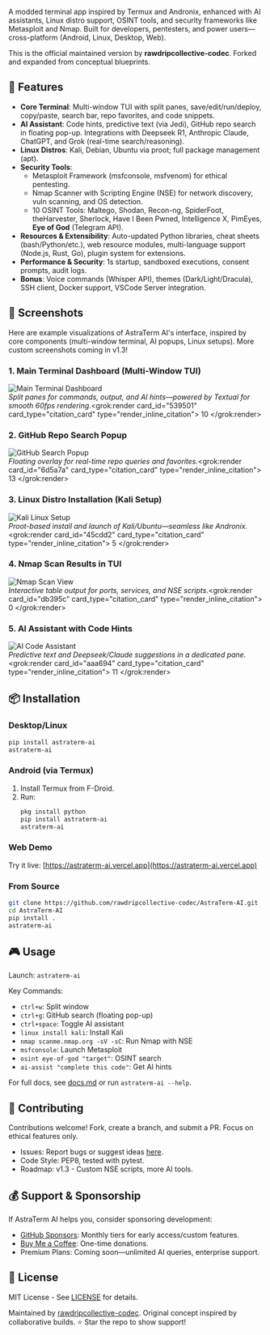A modded terminal app inspired by Termux and Andronix, enhanced with AI assistants, Linux distro support, OSINT tools, and security frameworks like Metasploit and Nmap. Built for developers, pentesters, and power users—cross-platform (Android, Linux, Desktop, Web).

This is the official maintained version by **rawdripcollective-codec**. Forked and expanded from conceptual blueprints.

## 🌟 Features

- **Core Terminal**: Multi-window TUI with split panes, save/edit/run/deploy, copy/paste, search bar, repo favorites, and code snippets.
- **AI Assistant**: Code hints, predictive text (via Jedi), GitHub repo search in floating pop-up. Integrations with Deepseek R1, Anthropic Claude, ChatGPT, and Grok (real-time search/reasoning).
- **Linux Distros**: Kali, Debian, Ubuntu via proot; full package management (apt).
- **Security Tools**:
  - Metasploit Framework (msfconsole, msfvenom) for ethical pentesting.
  - Nmap Scanner with Scripting Engine (NSE) for network discovery, vuln scanning, and OS detection.
  - 10 OSINT Tools: Maltego, Shodan, Recon-ng, SpiderFoot, theHarvester, Sherlock, Have I Been Pwned, Intelligence X, PimEyes, **Eye of God** (Telegram API).
- **Resources & Extensibility**: Auto-updated Python libraries, cheat sheets (bash/Python/etc.), web resource modules, multi-language support (Node.js, Rust, Go), plugin system for extensions.
- **Performance & Security**: 1s startup, sandboxed executions, consent prompts, audit logs.
- **Bonus**: Voice commands (Whisper API), themes (Dark/Light/Dracula), SSH client, Docker support, VSCode Server integration.

## 📸 Screenshots

Here are example visualizations of AstraTerm AI's interface, inspired by core components (multi-window terminal, AI popups, Linux setups). More custom screenshots coming in v1.3!

### 1. Main Terminal Dashboard (Multi-Window TUI)
![Main Terminal Dashboard](https://raw.githubusercontent.com/Textualize/textual/develop/docs/images/screenshot.gif)  
*Split panes for commands, output, and AI hints—powered by Textual for smooth 60fps rendering.*<grok:render card_id="539501" card_type="citation_card" type="render_inline_citation">
<argument name="citation_id">10</argument>
</grok:render>

### 2. GitHub Repo Search Popup
![GitHub Search Popup](https://textual.textualize.io/_images/textual-console.png)  
*Floating overlay for real-time repo queries and favorites.*<grok:render card_id="6d5a7a" card_type="citation_card" type="render_inline_citation">
<argument name="citation_id">13</argument>
</grok:render>

### 3. Linux Distro Installation (Kali Setup)
![Kali Linux Setup](https://andronix.app/wp-content/uploads/2021/02/1.png)  
*Proot-based install and launch of Kali/Ubuntu—seamless like Andronix.*<grok:render card_id="45cdd2" card_type="citation_card" type="render_inline_citation">
<argument name="citation_id">5</argument>
</grok:render>

### 4. Nmap Scan Results in TUI
![Nmap Scan View](https://termuxpc.com/wp-content/uploads/2023/07/Termux-Screenshot-1-1024x576.png)  
*Interactive table output for ports, services, and NSE scripts.*<grok:render card_id="db395c" card_type="citation_card" type="render_inline_citation">
<argument name="citation_id">0</argument>
</grok:render>

### 5. AI Assistant with Code Hints
![AI Code Assistant](https://fedoramagazine.org/wp-content/uploads/2024/01/textual-log-scroller-1024x576.png)  
*Predictive text and Deepseek/Claude suggestions in a dedicated pane.*<grok:render card_id="aaa694" card_type="citation_card" type="render_inline_citation">
<argument name="citation_id">11</argument>
</grok:render>

## 📦 Installation

### Desktop/Linux
```bash
pip install astraterm-ai
astraterm-ai
```

### Android (via Termux)
1. Install Termux from F-Droid.
2. Run:
   ```bash
   pkg install python
   pip install astraterm-ai
   astraterm-ai
   ```

### Web Demo
Try it live: [https://astraterm-ai.vercel.app](https://astraterm-ai.vercel.app)

### From Source
```bash
git clone https://github.com/rawdripcollective-codec/AstraTerm-AI.git
cd AstraTerm-AI
pip install .
astraterm-ai
```

## 🎮 Usage

Launch: `astraterm-ai`

Key Commands:
- `ctrl+w`: Split window
- `ctrl+g`: GitHub search (floating pop-up)
- `ctrl+space`: Toggle AI assistant
- `linux install kali`: Install Kali
- `nmap scanme.nmap.org -sV -sC`: Run Nmap with NSE
- `msfconsole`: Launch Metasploit
- `osint eye-of-god "target"`: OSINT search
- `ai-assist "complete this code"`: Get AI hints

For full docs, see [docs.md](docs.md) or run `astraterm-ai --help`.

## 🤝 Contributing

Contributions welcome! Fork, create a branch, and submit a PR. Focus on ethical features only.

- Issues: Report bugs or suggest ideas [here](https://github.com/rawdripcollective-codec/AstraTerm-AI/issues).
- Code Style: PEP8, tested with pytest.
- Roadmap: v1.3 - Custom NSE scripts, more AI tools.

## 💰 Support & Sponsorship

If AstraTerm AI helps you, consider sponsoring development:
- [GitHub Sponsors](https://github.com/sponsors/rawdripcollective-codec): Monthly tiers for early access/custom features.
- [Buy Me a Coffee](https://www.buymeacoffee.com/rawdripcollective): One-time donations.
- Premium Plans: Coming soon—unlimited AI queries, enterprise support.

## 📜 License

MIT License - See [LICENSE](LICENSE) for details.

Maintained by [rawdripcollective-codec](https://github.com/rawdripcollective-codec). Original concept inspired by collaborative builds. ⭐ Star the repo to show support!